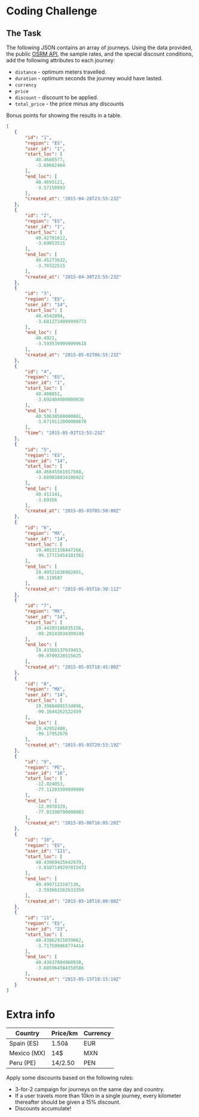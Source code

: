 # Coding Challenge
## The Task

The following JSON contains an array of journeys. Using the data provided, the public [OSRM API](https://github.com/Project-OSRM/osrm-backend/wiki/Server-api), the sample rates, and the special discount conditions, add the following attributes to each journey:

 * `distance` - optimum meters travelled.
 * `duration` - optimum seconds the journey would have lasted.
 * `currency` 
 * `price` 
 * `discount` - discount to be applied.
 * `total_price` - the price minus any discounts

Bonus points for showing the results in a table.

```json
[
   {
       "id": "1",
       "region": "ES",
       "user_id": "1",
       "start_loc": [
           40.4680577,
           -3.68662464
       ],
       "end_loc": [
           40.4693121,
           -3.57150993
       ],
       "created_at": "2015-04-28T23:55:23Z"
   },
   {
       "id": "2",
       "region": "ES",
       "user_id": "1",
       "start_loc": [
           40.42781612,
           -3.69053515
       ],
       "end_loc": [
           40.45273632,
           -3.70322515
       ],
       "created_at": "2015-04-30T23:55:23Z"
   },
   {
       "id": "3",
       "region": "ES",
       "user_id": "14",
       "start_loc": [
           40.4542094,
           -3.6812724999999773
       ],
       "end_loc": [
           40.4921,
           -3.5935399999999618
       ],
       "created_at": "2015-05-02T06:55:23Z"
   },
   {
       "id": "4",
       "region": "ES",
       "user_id": "1",
       "start_loc": [
           40.408851,
           -3.692484000000036
       ],
       "end_loc": [
           40.50638500000001,
           -3.6719112000000678
       ],
       "time": "2015-05-02T13:55:23Z"
   },
   {
       "id": "5",
       "region": "ES",
       "user_id": "14",
       "start_loc": [
           40.46645561017568,
           -3.689838834106922
       ],
       "end_loc": [
           40.411141,
           -3.69356
       ],
       "created_at": "2015-05-05T05:50:00Z"
   },
   {
       "id": "6",
       "region": "MX",
       "user_id": "14",
       "start_loc": [
           19.40531158447266,
           -99.17715454101562
       ],
       "end_loc": [
           19.49521636962891,
           -99.119587
       ],
       "created_at": "2015-05-05T16:30:11Z"
   },
   {
       "id": "7",
       "region": "MX",
       "user_id": "14",
       "start_loc": [
           19.44203186035156,
           -99.20143034309149
       ],
       "end_loc": [
           19.43360137939453,
           -99.0709228515625
       ],
       "created_at": "2015-05-05T18:45:00Z"
   },
   {
       "id": "8",
       "region": "MX",
       "user_id": "14",
       "start_loc": [
           19.39804091534896,
           -99.1644262522459
       ],
       "end_loc": [
           19.42952488,
           -99.17952076
       ],
       "created_at": "2015-05-05T20:53:19Z"
   },
   {
       "id": "9",
       "region": "PE",
       "user_id": "16",
       "start_loc": [
           -12.024053,
           -77.11203599999999
       ],
       "end_loc": [
           -12.0970329,
           -77.03390790000003
       ],
       "created_at": "2015-05-06T16:05:20Z"
   },
   {
       "id": "10",
       "region": "ES",
       "user_id": "121",
       "start_loc": [
           40.43969425642679,
           -3.8107149297015472
       ],
       "end_loc": [
           40.4907123187136,
           -3.593661562633359
       ],
       "created_at": "2015-05-10T10:00:00Z"
   },
   {
       "id": "11",
       "region": "ES",
       "user_id": "23",
       "start_loc": [
           40.43862915039062,
           -3.717599868774414
       ],
       "end_loc": [
           40.43637084960938,
           -3.685964584350586
       ],
       "created_at": "2015-05-15T18:15:19Z"
   }
]
```

# Extra info

| Country      | Price/km        | Currency |
|--------------|---------------------|----------|
| Spain (ES)   | 1.50â               | EUR      |
| Mexico (MX)  | 14$                 | MXN      |
| Peru (PE)    | 14/2.50             | PEN      |

Apply some discounts based on the following rules:
 *  3-for-2 campaign for journeys on the same day and country. 
 * If a user travels more than 10km in a single journey, every kilometer thereafter should be given a 15% discount.
 * Discounts accumulate!
